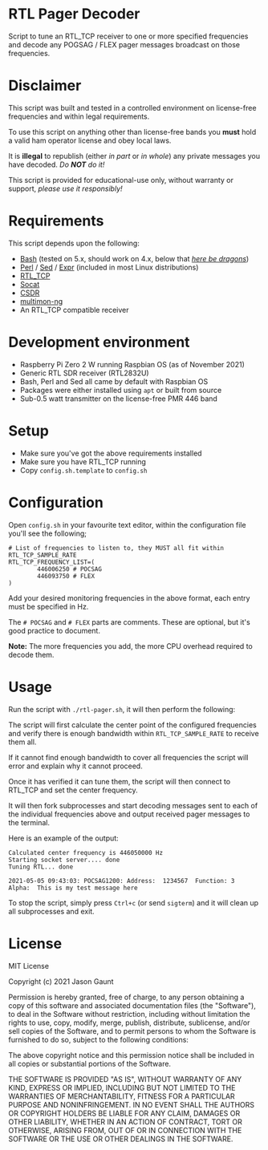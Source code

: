 # RTL Pager Decoder

Script to tune an RTL_TCP receiver to one or more specified frequencies and decode any POGSAG / FLEX pager messages broadcast on those frequencies.

# Disclaimer

This script was built and tested in a controlled environment on license-free frequencies and within legal requirements.

To use this script on anything other than license-free bands you **must** hold a valid ham operator license and obey local laws.

It is **illegal** to republish (either *in part* or *in whole*) any private messages you have decoded. *Do **NOT** do it!*

This script is provided for educational-use only, without warranty or support, *please use it responsibly!*

# Requirements

This script depends upon the following:

* [Bash](https://www.gnu.org/software/bash/) (tested on 5.x, should work on 4.x, below that [*here be dragons*](https://en.wikipedia.org/wiki/Here_be_dragons))
* [Perl](https://www.perl.org/get.html) / [Sed](https://www.gnu.org/software/sed/manual/sed.html) / [Expr](https://linux.die.net/man/1/expr) (included in most Linux distributions)
* [RTL_TCP](https://osmocom.org/projects/rtl-sdr/wiki/Rtl-sdr)
* [Socat](https://linux.die.net/man/1/socat)
* [CSDR](https://github.com/ha7ilm/csdr)
* [multimon-ng](https://github.com/EliasOenal/multimon-ng)
* An RTL_TCP compatible receiver

# Development environment

* Raspberry Pi Zero 2 W running Raspbian OS (as of November 2021)
* Generic RTL SDR receiver (RTL2832U)
* Bash, Perl and Sed all came by default with Raspbian OS
* Packages were either installed using `apt` or built from source
* Sub-0.5 watt transmitter on the license-free PMR 446 band

# Setup

* Make sure you've got the above requirements installed
* Make sure you have RTL_TCP running
* Copy `config.sh.template` to `config.sh`

# Configuration

Open `config.sh` in your favourite text editor, within the configuration file you'll see the following;

```shell
# List of frequencies to listen to, they MUST all fit within RTL_TCP_SAMPLE_RATE
RTL_TCP_FREQUENCY_LIST=(
        446006250 # POCSAG
        446093750 # FLEX
)
```

Add your desired monitoring frequencies in the above format, each entry must be specified in Hz.

The `# POCSAG` and `# FLEX` parts are comments. These are optional, but it's good practice to document.

**Note:** The more frequencies you add, the more CPU overhead required to decode them.

# Usage

Run the script with `./rtl-pager.sh`, it will then perform the following:

The script will first calculate the center point of the configured frequencies and verify there is enough bandwidth within `RTL_TCP_SAMPLE_RATE` to receive them all.

If it cannot find enough bandwidth to cover all frequencies the script will error and explain why it cannot proceed.

Once it has verified it can tune them, the script will then connect to RTL_TCP and set the center frequency.

It will then fork subprocesses and start decoding messages sent to each of the individual frequencies above and output received pager messages to the terminal.

Here is an example of the output:

```
Calculated center frequency is 446050000 Hz
Starting socket server.... done
Tuning RTL... done

2021-05-05 09:43:03: POCSAG1200: Address:  1234567  Function: 3  Alpha:  This is my test message here
```

To stop the script, simply press `Ctrl+c` (or send `sigterm`) and it will clean up all subprocesses and exit.

# License

MIT License

Copyright (c) 2021 Jason Gaunt

Permission is hereby granted, free of charge, to any person obtaining a copy
of this software and associated documentation files (the "Software"), to deal
in the Software without restriction, including without limitation the rights
to use, copy, modify, merge, publish, distribute, sublicense, and/or sell
copies of the Software, and to permit persons to whom the Software is
furnished to do so, subject to the following conditions:

The above copyright notice and this permission notice shall be included in all
copies or substantial portions of the Software.

THE SOFTWARE IS PROVIDED "AS IS", WITHOUT WARRANTY OF ANY KIND, EXPRESS OR
IMPLIED, INCLUDING BUT NOT LIMITED TO THE WARRANTIES OF MERCHANTABILITY,
FITNESS FOR A PARTICULAR PURPOSE AND NONINFRINGEMENT. IN NO EVENT SHALL THE
AUTHORS OR COPYRIGHT HOLDERS BE LIABLE FOR ANY CLAIM, DAMAGES OR OTHER
LIABILITY, WHETHER IN AN ACTION OF CONTRACT, TORT OR OTHERWISE, ARISING FROM,
OUT OF OR IN CONNECTION WITH THE SOFTWARE OR THE USE OR OTHER DEALINGS IN THE
SOFTWARE.
